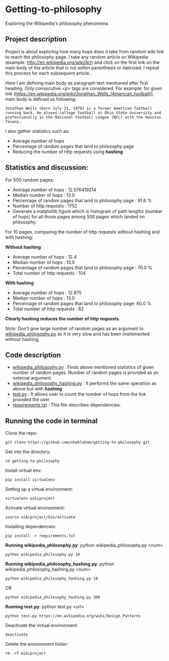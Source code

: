 # Getting-to-philosophy

Exploring the Wikipedia's philosophy phenomena 


## Project description

Project is about exploring how many hops does it take from random wiki link to reach the philosophy page. I take any random article on Wikipedia (example: http://en.wikipedia.org/wiki/Art) and click on the first link
on the main body of the article that is not within parenthesis or italicized. I repeat this process for each
subsequent article. 

Here I am defining main body as paragraph text mentioned after first heading. Only consecutive \<p\> tags
are considered. For example: for given link (https://en.wikipedia.org/wiki/Jonathan_Wells_(American_football)), main body is defined as following:

```
Jonathan Wells (born July 21, 1979) is a former American football running back. He played college football at Ohio State University and professionally in the National Football League (NFL) with the Houston Texans.
```

I also gather statistics such as: 

* Average number of hops 
* Percentage of random pages that land to philosophy page
* Reducing the number of http requests using **hashing**

## Statistics and discussion:

For 500 random pages:
* Average number of hops : 12.576419214
* Median number of hops : 13.0
* Percentage of random pages that land to philosophy page : 91.6 %
* Number of http requests :  1752
* Generate a matplotlib figure which is histogram of path lengths (number of hops) for all those pages among 500 pages which landed on philosophy.

For 10 pages, comparing the number of http requests without hashing and with hashing:

**Without hashing**

* Average number of hops : 12.4
* Median number of hops : 13.0
* Percentage of random pages that land to philosophy page : 70.0 %
* Total number of http requests : 104

**With hashing**

* Average number of hops : 12.875
* Median number of hops : 13.0
* Percentage of random pages that land to philosophy page: 80.0 %
* Total number of http requests : 82

**Clearly hashing reduces the number of http requests**.

*Note:* Don't give large number of random pages as an argument to [wikipedia_philosophy.py](https://github.com/shuklaham/getting-to-philosophy/blob/master/wikipedia_philosophy.py) as it is very slow and has been implemented without hashing.

## Code description 

* [wikipedia_philosophy.py](https://github.com/shuklaham/getting-to-philosophy/blob/master/wikipedia_philosophy.py) : Finds above mentioned statistics of given number of random pages. Number of random pages is provided as an external argument.
* [wikipedia_philosophy_hashing.py](https://github.com/shuklaham/getting-to-philosophy/blob/master/wikipedia_philosophy_hashing.py) : It performs the same operation as above but with **hashing**
* [test.py](https://github.com/shuklaham/getting-to-philosophy/blob/master/test.py) : It allows user to count the number of hops from the link provided the user
* [requirements.txt](https://github.com/shuklaham/getting-to-philosophy/blob/master/requirements.txt) : This file describes dependencies.

## Running the code in terminal

Clone the repo:

```
git clone https://github.com/shuklaham/getting-to-philosophy.git
```

Get into the directory:

```
cd getting-to-philosophy
```

Install virtual env:

```
pip install virtualenv
```

Setting up a virtual environment:

```
virtualenv wikiproject
```

Activate virtual environment:

```
source wikiproject/bin/activate
```

Installing dependencies:

```
pip install -r requirements.txt
```

**Running wikipedia_philosophy.py**: python wikipedia_philosophy.py \<num\>

```
python wikipedia_philosophy.py 10
```

**Running wikipedia_philosophy_hashing.py**: python wikipedia_philosophy_hashing.py \<num\>

```
python wikipedia_philosophy_hashing.py 10
```

OR
```
python wikipedia_philosophy_hashing.py 500
```

**Running test.py**: python test.py \<url\>

```
python test.py https://en.wikipedia.org/wiki/Design_Patterns
```

Deactivate the virtual environment:

```
deactivate
```

Delete the environment folder:

```
rm -rf wikiproject
```